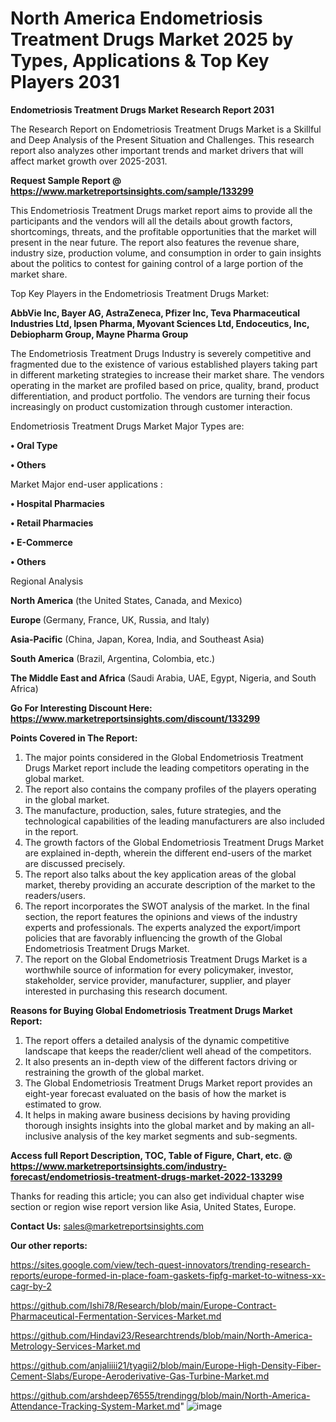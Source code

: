 # North America Endometriosis Treatment Drugs Market 2025 by Types, Applications & Top Key Players 2031

<strong>Endometriosis Treatment Drugs Market Research Report 2031</strong>

The Research Report on Endometriosis Treatment Drugs Market is a Skillful and Deep Analysis of the Present Situation and Challenges. This research report also analyzes other important trends and market drivers that will affect market growth over 2025-2031.

<strong>Request Sample Report @ <a href=https://www.marketreportsinsights.com/sample/133299>https://www.marketreportsinsights.com/sample/133299</a></strong>

This Endometriosis Treatment Drugs market report aims to provide all the participants and the vendors will all the details about growth factors, shortcomings, threats, and the profitable opportunities that the market will present in the near future. The report also features the revenue share, industry size, production volume, and consumption in order to gain insights about the politics to contest for gaining control of a large portion of the market share.

Top Key Players in the Endometriosis Treatment Drugs Market:

<strong>AbbVie Inc, Bayer AG, AstraZeneca, Pfizer Inc, Teva Pharmaceutical Industries Ltd, Ipsen Pharma, Myovant Sciences Ltd, Endoceutics, Inc, Debiopharm Group, Mayne Pharma Group</strong>

The Endometriosis Treatment Drugs Industry is severely competitive and fragmented due to the existence of various established players taking part in different marketing strategies to increase their market share. The vendors operating in the market are profiled based on price, quality, brand, product differentiation, and product portfolio. The vendors are turning their focus increasingly on product customization through customer interaction.

Endometriosis Treatment Drugs Market Major Types are:

<strong>• Oral Type

• Others</strong>

Market Major end-user applications :

<strong>• Hospital Pharmacies

• Retail Pharmacies

• E-Commerce

• Others</strong>

Regional Analysis

</u><strong><b>North America</b></strong> (the United States, Canada, and Mexico)

<strong><b>Europe </b></strong>(Germany, France, UK, Russia, and Italy)

<strong><b>Asia-Pacific</b></strong> (China, Japan, Korea, India, and Southeast Asia)

<strong><b>South America</b></strong> (Brazil, Argentina, Colombia, etc.)

<strong><b>The Middle East and Africa</b></strong> (Saudi Arabia, UAE, Egypt, Nigeria, and South Africa)

<strong>Go For Interesting Discount Here: <a href=https://www.marketreportsinsights.com/discount/133299>https://www.marketreportsinsights.com/discount/133299</a></strong>

<strong>Points Covered in The Report:</strong>
<ol>
  <li>The major points considered in the Global Endometriosis Treatment Drugs Market report include the leading competitors operating in the global market.</li>
  <li>The report also contains the company profiles of the players operating in the global market.</li>
  <li>The manufacture, production, sales, future strategies, and the technological capabilities of the leading manufacturers are also included in the report.</li>
  <li>The growth factors of the Global Endometriosis Treatment Drugs Market are explained in-depth, wherein the different end-users of the market are discussed precisely.</li>
  <li>The report also talks about the key application areas of the global market, thereby providing an accurate description of the market to the readers/users.</li>
  <li>The report incorporates the SWOT analysis of the market. In the final section, the report features the opinions and views of the industry experts and professionals. The experts analyzed the export/import policies that are favorably influencing the growth of the Global Endometriosis Treatment Drugs Market.</li>
  <li>The report on the Global Endometriosis Treatment Drugs Market is a worthwhile source of information for every policymaker, investor, stakeholder, service provider, manufacturer, supplier, and player interested in purchasing this research document.</li>
</ol>
<strong>Reasons for Buying Global Endometriosis Treatment Drugs Market Report:</strong>

<ol>
  <li>The report offers a detailed analysis of the dynamic competitive landscape that keeps the reader/client well ahead of the competitors.</li>
  <li>It also presents an in-depth view of the different factors driving or restraining the growth of the global market.</li>
  <li>The Global Endometriosis Treatment Drugs Market report provides an eight-year forecast evaluated on the basis of how the market is estimated to grow.</li>
  <li>It helps in making aware business decisions by having providing thorough insights insights into the global market and by making an all-inclusive analysis of the key market segments and sub-segments.</li>
</ol>
<strong>Access full Report Description, TOC, Table of Figure, Chart, etc. @ <a href=https://www.marketreportsinsights.com/industry-forecast/endometriosis-treatment-drugs-market-2022-133299>https://www.marketreportsinsights.com/industry-forecast/endometriosis-treatment-drugs-market-2022-133299</a></strong>


Thanks for reading this article; you can also get individual chapter wise section or region wise report version like Asia, United States, Europe.

<strong>Contact Us:</strong>
sales@marketreportsinsights.com

<strong>Our other reports:</strong>

<a href=https://sites.google.com/view/tech-quest-innovators/trending-research-reports/europe-formed-in-place-foam-gaskets-fipfg-market-to-witness-xx-cagr-by-2>https://sites.google.com/view/tech-quest-innovators/trending-research-reports/europe-formed-in-place-foam-gaskets-fipfg-market-to-witness-xx-cagr-by-2</a>

<a href=https://github.com/Ishi78/Research/blob/main/Europe-Contract-Pharmaceutical-Fermentation-Services-Market.md>https://github.com/Ishi78/Research/blob/main/Europe-Contract-Pharmaceutical-Fermentation-Services-Market.md</a>

<a href=https://github.com/Hindavi23/Researchtrends/blob/main/North-America-Metrology-Services-Market.md>https://github.com/Hindavi23/Researchtrends/blob/main/North-America-Metrology-Services-Market.md</a>

<a href=https://github.com/anjaliiii21/tyagii2/blob/main/Europe-High-Density-Fiber-Cement-Slabs/Europe-Aeroderivative-Gas-Turbine-Market.md>https://github.com/anjaliiii21/tyagii2/blob/main/Europe-High-Density-Fiber-Cement-Slabs/Europe-Aeroderivative-Gas-Turbine-Market.md</a>

<a href=https://github.com/arshdeep76555/trendingg/blob/main/North-America-Attendance-Tracking-System-Market.md>https://github.com/arshdeep76555/trendingg/blob/main/North-America-Attendance-Tracking-System-Market.md</a>"
![image](https://github.com/user-attachments/assets/c7a3316f-599a-428b-ac47-3c457a77c676)
